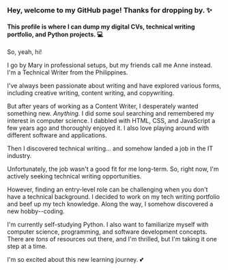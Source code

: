 ### Hey, welcome to my GitHub page! Thanks for dropping by. ✨
#### This profile is where I can dump my digital CVs, technical writing portfolio, and Python projects. 💻

So, yeah, hi!

I go by Mary in professional setups, but my friends call me Anne instead. I'm a Technical Writer from the Philippines.

I've always been passionate about writing and have explored various forms, including creative writing, content writing, and copywriting. 

But after years of working as a Content Writer, I desperately wanted something new. *Anything.* I did some soul searching and remembered my interest in computer science. I dabbled with HTML, CSS, and JavaScript a few years ago and thoroughly enjoyed it. I also love playing around with different software and applications.

Then I discovered technical writing... and somehow landed a job in the IT industry.

Unfortunately, the job wasn't a good fit for me long-term. So, right now, I'm actively seeking technical writing opportunities. 

However, finding an entry-level role can be challenging when you don't have a technical background. I decided to work on my tech writing portfolio and beef up my tech knowledge. Along the way, I somehow discovered a new hobby--coding.

I'm currently self-studying Python. I also want to familiarize myself with computer science, programming, and software development concepts. There are *tons* of resources out there, and I'm thrilled, but I'm taking it one step at a time.

I'm so excited about this new learning journey. 💕

<!--
**marytanaelwriter/marytanaelwriter** is a ✨ _special_ ✨ repository because its `README.md` (this file) appears on your GitHub profile.

Here are some ideas to get you started:

- 🔭 I’m currently working on ...
- 🌱 I’m currently learning ...
- 👯 I’m looking to collaborate on ...
- 🤔 I’m looking for help with ...
- 💬 Ask me about ...
- 📫 How to reach me: ...
- 😄 Pronouns: ...
- ⚡ Fun fact: ...
-->
